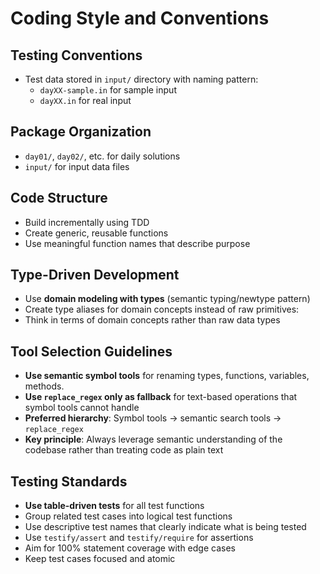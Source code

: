 # Coding Style and Conventions

## Testing Conventions
- Test data stored in `input/` directory with naming pattern:
  - `dayXX-sample.in` for sample input
  - `dayXX.in` for real input

## Package Organization
- `day01/`, `day02/`, etc. for daily solutions
- `input/` for input data files

## Code Structure
- Build incrementally using TDD
- Create generic, reusable functions
- Use meaningful function names that describe purpose

## Type-Driven Development
- Use **domain modeling with types** (semantic typing/newtype pattern)
- Create type aliases for domain concepts instead of raw primitives:
- Think in terms of domain concepts rather than raw data types

## Tool Selection Guidelines
- **Use semantic symbol tools** for renaming types, functions, variables, methods.
- **Use `replace_regex` only as fallback** for text-based operations that symbol tools cannot handle
- **Preferred hierarchy**: Symbol tools → semantic search tools → `replace_regex`
- **Key principle**: Always leverage semantic understanding of the codebase rather than treating code as plain text

## Testing Standards
- **Use table-driven tests** for all test functions
- Group related test cases into logical test functions
- Use descriptive test names that clearly indicate what is being tested
- Use `testify/assert` and `testify/require` for assertions
- Aim for 100% statement coverage with edge cases
- Keep test cases focused and atomic
